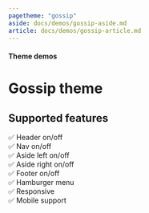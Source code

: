 ```yaml
---
pagetheme: "gossip"
aside: docs/demos/gossip-aside.md
article: docs/demos/gossip-article.md
---
```


#### Theme demos

# Gossip theme


## Supported features

✅ Header on/off\
✅ Nav on/off\
✅ Aside left on/off\
✅ Aside right on/off\
✅ Footer on/off\
✅ Hamburger menu\
✅ Responsive\
✅ Mobile support





